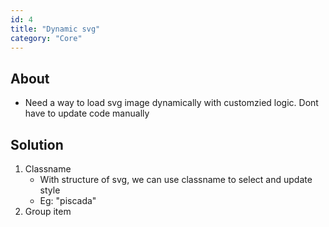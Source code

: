 ```yaml
---
id: 4
title: "Dynamic svg"
category: "Core"
---
```


## About

- Need a way to load svg image dynamically with customzied logic. Dont have to update code manually

## Solution

1. Classname
   - With structure of svg, we can use classname to select and update style
   - Eg: "piscada"
2. Group item
